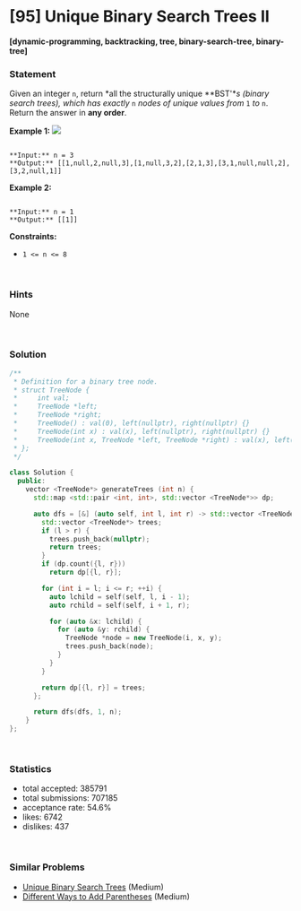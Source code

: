 # [95] Unique Binary Search Trees II

**[dynamic-programming, backtracking, tree, binary-search-tree, binary-tree]**

### Statement

Given an integer `n`, return *all the structurally unique **BST'**s (binary search trees), which has exactly* `n` *nodes of unique values from* `1` *to* `n`. Return the answer in **any order**.


**Example 1:**
![](https://assets.leetcode.com/uploads/2021/01/18/uniquebstn3.jpg)

```

**Input:** n = 3
**Output:** [[1,null,2,null,3],[1,null,3,2],[2,1,3],[3,1,null,null,2],[3,2,null,1]]

```

**Example 2:**

```

**Input:** n = 1
**Output:** [[1]]

```

**Constraints:**
* `1 <= n <= 8`


<br />

### Hints

None

<br />

### Solution

```cpp
/**
 * Definition for a binary tree node.
 * struct TreeNode {
 *     int val;
 *     TreeNode *left;
 *     TreeNode *right;
 *     TreeNode() : val(0), left(nullptr), right(nullptr) {}
 *     TreeNode(int x) : val(x), left(nullptr), right(nullptr) {}
 *     TreeNode(int x, TreeNode *left, TreeNode *right) : val(x), left(left), right(right) {}
 * };
 */

class Solution {
  public:
    vector <TreeNode*> generateTrees (int n) {
      std::map <std::pair <int, int>, std::vector <TreeNode*>> dp;

      auto dfs = [&] (auto self, int l, int r) -> std::vector <TreeNode*> {
        std::vector <TreeNode*> trees;
        if (l > r) {
          trees.push_back(nullptr);
          return trees;
        }
        if (dp.count({l, r}))
          return dp[{l, r}];

        for (int i = l; i <= r; ++i) {
          auto lchild = self(self, l, i - 1);
          auto rchild = self(self, i + 1, r);

          for (auto &x: lchild) {
            for (auto &y: rchild) {
              TreeNode *node = new TreeNode(i, x, y);
              trees.push_back(node);
            }
          }
        }

        return dp[{l, r}] = trees;
      };

      return dfs(dfs, 1, n);
    }
};
```

<br />

### Statistics

- total accepted: 385791
- total submissions: 707185
- acceptance rate: 54.6%
- likes: 6742
- dislikes: 437

<br />

### Similar Problems

- [Unique Binary Search Trees](https://leetcode.com/problems/unique-binary-search-trees) (Medium)
- [Different Ways to Add Parentheses](https://leetcode.com/problems/different-ways-to-add-parentheses) (Medium)
